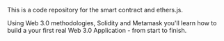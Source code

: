 This is a code repository for the smart contract and ethers.js.

Using Web 3.0 methodologies, Solidity and Metamask you'll learn how to build a your first real Web 3.0 Application - from start to finish.
